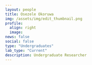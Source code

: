 ```yaml
---
layout: people
title: Osezele Okoruwa
img: /assets/img/edit_thumbnail.png
profile:
  align: right
  image:
news: false
social: false
type: "Undergraduates"
lab_type: "Current"
description: Undergraduate Researcher
---
```

